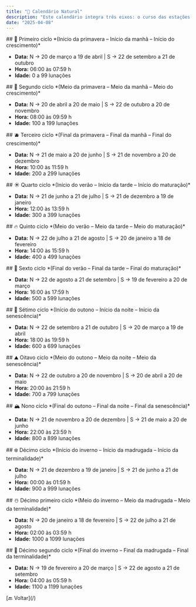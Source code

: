 ```yaml
---
title: "📅 Calendário Natural"
description: "Este calendário integra três eixos: o curso das estações (hemisfério norte/sul), a variação do dia e a progressão da vida humana."
date: "2025-04-08"
---
```


<section class="section">
  ## 🌱 Primeiro ciclo
  *(Início da primavera – Início da manhã – Início do crescimento)*

  - **Data:** N → 20 de março a 19 de abril | S → 22 de setembro a 21 de outubro
  - **Hora:** 06:00 às 07:59 h
  - **Idade:** 0 a 99 lunações
</section>

<section class="section">
  ## 🌸 Segundo ciclo
  *(Meio da primavera – Meio da manhã – Meio do crescimento)*

  - **Data:** N → 20 de abril a 20 de maio | S → 22 de outubro a 20 de novembro
  - **Hora:** 08:00 às 09:59 h
  - **Idade:** 100 a 199 lunações
</section>

<section class="section">
  ## 🫐 Terceiro ciclo
  *(Final da primavera – Final da manhã – Final do crescimento)*

  - **Data:** N → 21 de maio a 20 de junho | S → 21 de novembro a 20 de dezembro
  - **Hora:** 10:00 às 11:59 h
  - **Idade:** 200 a 299 lunações
</section>

<section class="section">
  ## ☀️ Quarto ciclo
  *(Início do verão – Início da tarde – Início do maturação)*

  - **Data:** N → 21 de junho a 21 de julho | S → 21 de dezembro a 19 de janeiro
  - **Hora:** 12:00 às 13:59 h
  - **Idade:** 300 a 399 lunações
</section>

<section class="section">
  ## 🔥 Quinto ciclo
  *(Meio do verão – Meio da tarde – Meio do maturação)*

  - **Data:** N → 22 de julho a 21 de agosto | S → 20 de janeiro a 18 de fevereiro
  - **Hora:** 14:00 às 15:59 h
  - **Idade:** 400 a 499 lunações
</section>

<section class="section">
  ## 🫠 Sexto ciclo
  *(Final do verão – Final da tarde – Final do maturação)*

  - **Data:** N → 22 de agosto a 21 de setembro | S → 19 de fevereiro a 20 de março
  - **Hora:** 16:00 às 17:59 h
  - **Idade:** 500 a 599 lunações
</section>

<section class="section">
  ## 🍂 Sétimo ciclo
  *(Início do outono – Início da noite – Início da senescência)*

  - **Data:** N → 22 de setembro a 21 de outubro | S → 20 de março a 19 de abril
  - **Hora:** 18:00 às 19:59 h
  - **Idade:** 600 a 699 lunações
</section>

<section class="section">
  ## ⛰️ Oitavo ciclo
  *(Meio do outono – Meio da noite – Meio da senescência)*

  - **Data:** N → 22 de outubro a 20 de novembro | S → 20 de abril a 20 de maio
  - **Hora:** 20:00 às 21:59 h
  - **Idade:** 700 a 799 lunações
</section>

<section class="section">
  ## 🏔️ Nono ciclo
  *(Final do outono – Final da noite – Final da senescência)*

  - **Data:** N → 21 de novembro a 20 de dezembro | S → 21 de maio a 20 de junho
  - **Hora:** 22:00 às 23:59 h
  - **Idade:** 800 a 899 lunações
</section>

<section class="section">
  ## ❄️ Décimo ciclo
  *(Início do inverno – Início da madrugada – Início da terminalidade)*

  - **Data:** N → 21 de dezembro a 19 de janeiro | S → 21 de junho a 21 de julho
  - **Hora:** 00:00 às 01:59 h
  - **Idade:** 900 a 999 lunações
</section>

<section class="section">
  ## ☃️ Décimo primeiro ciclo
  *(Meio do inverno – Meio da madrugada – Meio da terminalidade)*

  - **Data:** N → 20 de janeiro a 18 de fevereiro | S → 22 de julho a 21 de agosto
  - **Hora:** 02:00 às 03:59 h
  - **Idade:** 1000 a 1099 lunações
</section>

<section class="section">
  ## 🌲 Décimo segundo ciclo
  *(Final do inverno – Final da madrugada – Final da terminalidade)*

  - **Data:** N → 19 de fevereiro a 20 de março | S → 22 de agosto a 21 de setembro
  - **Hora:** 04:00 às 05:59 h
  - **Idade:** 1100 a 1199 lunações
</section>

<section class="section text-center">
  [🔙 Voltar](/)
</section>
